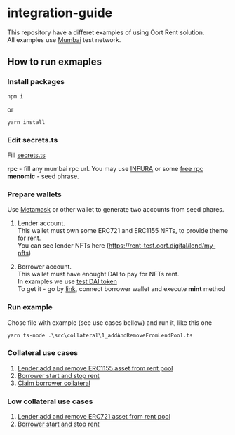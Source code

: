 # integration-guide
This repository have a differet examples of using Oort Rent solution.<br/>
All examples use [Mumbai](https://mumbai.polygonscan.com) test network.



## How to run exmaples

### Install packages
```
npm i
```
or</br>
```
yarn install
```

### Edit secrets.ts
Fill [secrets.ts](src/secrets.json) 

**rpc** - fill any mumbai rpc url. You may use [INFURA](https://www.infura.io) or some [free rpc](https://chainlist.org/chain/80001)<br/>
**menomic** - seed phrase.<br/>

### Prepare wallets
Use [Metamask](https://metamask.io/) or other wallet to generate two accounts from seed phares.<br/>

1) Lender account.  
This wallet must own some ERC721 and ERC1155 NFTs, to provide theme for rent.  
You can see lender NFTs here (https://rent-test.oort.digital/lend/my-nfts)

2) Borrower account.  
This wallet must have enought DAI to pay for NFTs rent.<br/>
In examples we use [test DAI token](https://mumbai.polygonscan.com/address/0x001B3B4d0F3714Ca98ba10F6042DaEbF0B1B7b6F)  
To get it - go by [link](https://mumbai.polygonscan.com/address/0x001B3B4d0F3714Ca98ba10F6042DaEbF0B1B7b6F#writeContract), connect borrower wallet and execute **mint** method


### Run example
Chose file with example (see use cases bellow) and run it, like this one<br/>
```
yarn ts-node .\src\collateral\1_addAndRemoveFromLendPool.ts
```

### Collateral use cases
1. [Lender add and remove ERC1155 asset from rent pool](src/collateral/1_addAndRemoveFromLendPool.ts)
2. [Borrower start and stop rent](src/collateral/2_startAndStopBorrowing.ts)
3. [Claim borrower collateral](src/collateral/3_claimBorrowerCollateral.ts)

### Low collateral use cases
1. [Lender add and remove ERC721 asset from rent pool](src/lowCollateral/1_addAndRemoveFromLendPool.ts)
2. [Borrower start and stop rent](src/lowCollateral/2_startAndStopBorrowing.ts)
